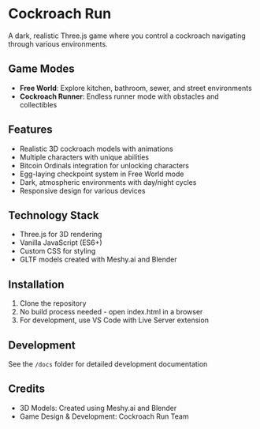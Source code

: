 # Cockroach Run

A dark, realistic Three.js game where you control a cockroach navigating through various environments.

## Game Modes
- **Free World**: Explore kitchen, bathroom, sewer, and street environments
- **Cockroach Runner**: Endless runner mode with obstacles and collectibles

## Features
- Realistic 3D cockroach models with animations
- Multiple characters with unique abilities
- Bitcoin Ordinals integration for unlocking characters
- Egg-laying checkpoint system in Free World mode
- Dark, atmospheric environments with day/night cycles
- Responsive design for various devices

## Technology Stack
- Three.js for 3D rendering
- Vanilla JavaScript (ES6+)
- Custom CSS for styling
- GLTF models created with Meshy.ai and Blender

## Installation
1. Clone the repository
2. No build process needed - open index.html in a browser
3. For development, use VS Code with Live Server extension

## Development
See the `/docs` folder for detailed development documentation

## Credits
- 3D Models: Created using Meshy.ai and Blender
- Game Design & Development: Cockroach Run Team 